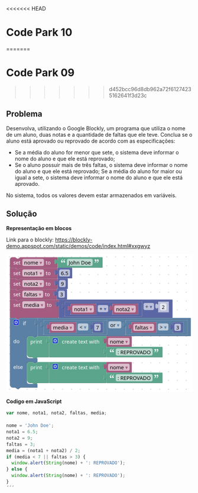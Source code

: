 <<<<<<< HEAD
# Code Park 10
=======
# Code Park 09
>>>>>>> d452bcc96d8db962a72f61274235162641f3d23c

## Problema

Desenvolva, utilizando o Google Blockly, um programa que utiliza o nome de um aluno, duas notas e a quantidade de faltas que ele teve. Conclua se o aluno está aprovado ou reprovado de acordo com as especificações:
 
- Se a média do aluno for menor que sete, o sistema deve informar o nome do aluno e que ele está reprovado;
- Se o aluno possuir mais de três faltas, o sistema deve informar o nome do aluno e que ele está reprovado;
Se a média do aluno for maior ou igual a sete, o sistema deve informar o nome do aluno e que ele está aprovado.

No sistema, todos os valores devem estar armazenados em variáveis.

## Solução

**Representação em blocos**

Link para o blockly: https://blockly-demo.appspot.com/static/demos/code/index.html#xxgwyz

![Blockly](attachments/10CP_blockly.png)

**Codigo em JavaScript**

```javascript
var nome, nota1, nota2, faltas, media;

nome = 'John Doe';
nota1 = 6.5;
nota2 = 9;
faltas = 3;
media = (nota1 + nota2) / 2;
if (media < 7 || faltas > 3) {
  window.alert(String(nome) + ': REPROVADO');
} else {
  window.alert(String(nome) + ': REPROVADO');
}
´´´
